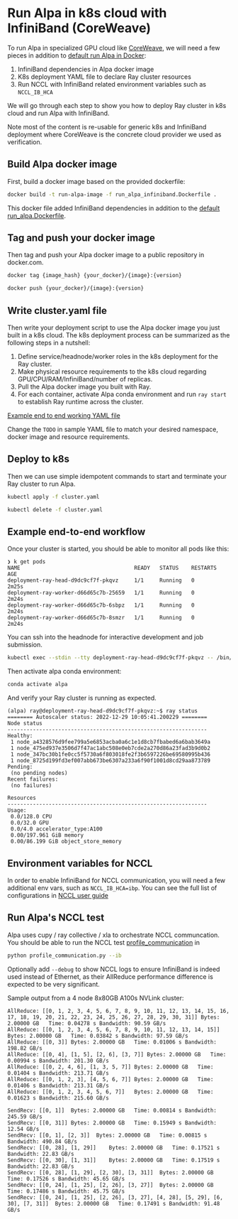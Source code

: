 # Run Alpa in k8s cloud with InfiniBand (CoreWeave)
To run Alpa in specialized GPU cloud like [CoreWeave](https://coreweave.com/), we will need a few pieces in addition to [default run Alpa in Docker](../README.md):

1. InfiniBand dependencies in Alpa docker image
2. K8s deployment YAML file to declare Ray cluster resources
3. Run NCCL with InfiniBand related environment variables such as `NCCL_IB_HCA`

We will go through each step to show you how to deploy Ray cluster in k8s cloud and run Alpa with InfiniBand.

Note most of the content is re-usable for generic k8s and InfiniBand deployment where CoreWeave is the concrete cloud provider we used as verification.

## Build Alpa docker image

First, build a docker image based on the provided dockerfile:
```bash
docker build -t run-alpa-image -f run_alpa_infiniband.Dockerfile .
```

This docker file added InfiniBand dependencies in addition to the [default run_alpa.Dockerfile](../run_alpa.Dockerfile).

## Tag and push your docker image
Then tag and push your Alpa docker image to a public repository in docker.com.
```bash
docker tag {image_hash} {your_docker}/{image}:{version}
```
```bash
docker push {your_docker}/{image}:{version}
```

## Write cluster.yaml file
Then write your deployment script to use the Alpa docker image you just built in a k8s cloud.
The k8s deployment process can be summarized as the following steps in a nutshell:

1. Define service/headnode/worker roles in the k8s deployment for the Ray cluster.
2. Make physical resource requirements to the k8s cloud regarding GPU/CPU/RAM/InfiniBand/number of replicas.
3. Pull the Alpa docker image you built with Ray.
4. For each container, activate Alpa conda environment and run `ray start` to establish Ray runtime across the cluster.

[Example end to end working YAML file](cluster.yaml)

Change the `TODO` in sample YAML file to match your desired namespace, docker image and resource requirements.

## Deploy to k8s

Then we can use simple idempotent commands to start and terminate your Ray cluster to run Alpa.
```bash
kubectl apply -f cluster.yaml
```

```bash
kubectl delete -f cluster.yaml
```

## Example end-to-end workflow

Once your cluster is started, you should be able to monitor all pods like this:
```
❯ k get pods
NAME                                    READY   STATUS    RESTARTS   AGE
deployment-ray-head-d9dc9cf7f-pkqvz     1/1     Running   0          2m25s
deployment-ray-worker-d66d65c7b-25659   1/1     Running   0          2m24s
deployment-ray-worker-d66d65c7b-6sbpz   1/1     Running   0          2m24s
deployment-ray-worker-d66d65c7b-8smzr   1/1     Running   0          2m24s
```

You can ssh into the headnode for interactive development and job submission.
```bash
kubectl exec --stdin --tty deployment-ray-head-d9dc9cf7f-pkqvz -- /bin/bash -i -l
```

Then activate alpa conda environment:
```bash
conda activate alpa

```

And verify your Ray cluster is running as expected.
```
(alpa) ray@deployment-ray-head-d9dc9cf7f-pkqvz:~$ ray status
======== Autoscaler status: 2022-12-29 10:05:41.200229 ========
Node status
---------------------------------------------------------------
Healthy:
 1 node_a4328576d9fee799a5e6853acba0a6c1e1d8cb7fbabed6a6bab3649a
 1 node_475ed937e3506d7f47ac1abc508e0eb7cde2a270d86a23fad3b9d0b2
 1 node_347bc30b1fe0cc5f5730a6f803018fe2f3b6597226be69580995b436
 1 node_8725d199fd3ef007abb673be6307a233a6f90f1001d8cd29aa873789
Pending:
 (no pending nodes)
Recent failures:
 (no failures)

Resources
---------------------------------------------------------------
Usage:
 0.0/128.0 CPU
 0.0/32.0 GPU
 0.0/4.0 accelerator_type:A100
 0.00/197.961 GiB memory
 0.00/86.199 GiB object_store_memory
 ```

 ## Environment variables for NCCL

 In order to enable InfiniBand for NCCL communication, you will need a few additional env vars, such as `NCCL_IB_HCA=ibp`. You can see the full list of configurations in [NCCL user guide](https://docs.nvidia.com/deeplearning/nccl/user-guide/docs/env.html)

 ## Run Alpa's NCCL test

Alpa uses cupy / ray collective / xla to orchestrate NCCL communcation.
You should be able to run the NCCL test [profile_communication](https://github.com/alpa-projects/alpa/blob/5660516ad3a29e5760673e599fc84aa604589a82/benchmark/cupy/profile_communication.py) in

```bash
python profile_communication.py --ib
```

Optionally add `--debug` to show NCCL logs to ensure InfiniBand is indeed used instead of Ethernet, as their AllReduce performance difference is expected to be very significant.

Sample output from a 4 node 8x80GB A100s NVLink cluster:

```
AllReduce: [[0, 1, 2, 3, 4, 5, 6, 7, 8, 9, 10, 11, 12, 13, 14, 15, 16, 17, 18, 19, 20, 21, 22, 23, 24, 25, 26, 27, 28, 29, 30, 31]]	Bytes: 2.00000 GB	Time: 0.04278 s	Bandwidth: 90.59 GB/s
AllReduce: [[0, 1, 2, 3, 4, 5, 6, 7, 8, 9, 10, 11, 12, 13, 14, 15]]	Bytes: 2.00000 GB	Time: 0.03842 s	Bandwidth: 97.59 GB/s
AllReduce: [[0, 3]]	Bytes: 2.00000 GB	Time: 0.01006 s	Bandwidth: 198.82 GB/s
AllReduce: [[0, 4], [1, 5], [2, 6], [3, 7]]	Bytes: 2.00000 GB	Time: 0.00994 s	Bandwidth: 201.30 GB/s
AllReduce: [[0, 2, 4, 6], [1, 3, 5, 7]]	Bytes: 2.00000 GB	Time: 0.01404 s	Bandwidth: 213.71 GB/s
AllReduce: [[0, 1, 2, 3], [4, 5, 6, 7]]	Bytes: 2.00000 GB	Time: 0.01406 s	Bandwidth: 213.31 GB/s
AllReduce: [[0, 1, 2, 3, 4, 5, 6, 7]]	Bytes: 2.00000 GB	Time: 0.01623 s	Bandwidth: 215.60 GB/s

SendRecv: [[0, 1]]	Bytes: 2.00000 GB	Time: 0.00814 s	Bandwidth: 245.59 GB/s
SendRecv: [[0, 31]]	Bytes: 2.00000 GB	Time: 0.15949 s	Bandwidth: 12.54 GB/s
SendRecv: [[0, 1], [2, 3]]	Bytes: 2.00000 GB	Time: 0.00815 s	Bandwidth: 490.84 GB/s
SendRecv: [[0, 28], [1, 29]]	Bytes: 2.00000 GB	Time: 0.17521 s	Bandwidth: 22.83 GB/s
SendRecv: [[0, 30], [1, 31]]	Bytes: 2.00000 GB	Time: 0.17519 s	Bandwidth: 22.83 GB/s
SendRecv: [[0, 28], [1, 29], [2, 30], [3, 31]]	Bytes: 2.00000 GB	Time: 0.17526 s	Bandwidth: 45.65 GB/s
SendRecv: [[0, 24], [1, 25], [2, 26], [3, 27]]	Bytes: 2.00000 GB	Time: 0.17486 s	Bandwidth: 45.75 GB/s
SendRecv: [[0, 24], [1, 25], [2, 26], [3, 27], [4, 28], [5, 29], [6, 30], [7, 31]]	Bytes: 2.00000 GB	Time: 0.17491 s	Bandwidth: 91.48 GB/s
```